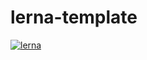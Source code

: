 # lerna-template

[![lerna](https://img.shields.io/badge/maintained%20with-lerna-cc00ff.svg)](https://lernajs.io/)
